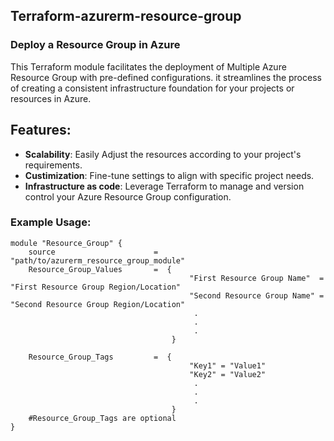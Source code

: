 ## Terraform-azurerm-resource-group 

### Deploy a Resource Group in Azure  

This Terraform module facilitates the deployment of Multiple Azure Resource Group with pre-defined configurations. it streamlines the process of creating a consistent infrastructure foundation for your projects or resources in Azure. 

## Features: 
- **Scalability**: Easily Adjust the resources according to your project's requirements. 
- **Custimization**: Fine-tune settings to align with specific project needs. 
- **Infrastructure as code**: Leverage Terraform to manage and version control your Azure Resource Group configuration. 

### Example Usage: 
```hcl 
module "Resource_Group" { 
    source                      = "path/to/azurerm_resource_group_module" 
    Resource_Group_Values       =  { 
                                        "First Resource Group Name"  = "First Resource Group Region/Location" 
                                        "Second Resource Group Name" = "Second Resource Group Region/Location" 
                                         . 
                                         . 
                                         . 
                                    } 
  
    Resource_Group_Tags         =  {   
                                        "Key1" = "Value1" 
                                        "Key2" = "Value2" 
                                         . 
                                         . 
                                         . 
                                    } 
    #Resource_Group_Tags are optional  
} 
``` 